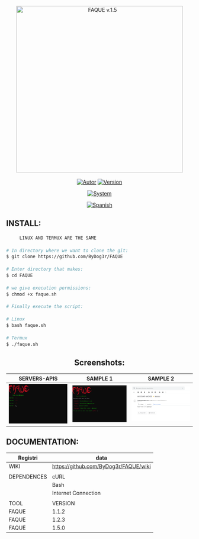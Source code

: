 <p align="center">
<img src="https://i.postimg.cc/6pPQ4MfP/Black-and-White-Natural-Makeup-Logo.png" title="FAQUE v.1.5" width="450" height="450">
</p>

<p align="center">
<a href="https://github.com/ByDog3r"><img title="Autor" src="https://img.shields.io/badge/Author-@ByDog3r-blue?style=for-the-badge&logo=github"></a>
<a href=""><img title="Version" src="https://img.shields.io/badge/Version-1.5.0-red?style=for-the-badge&logo="></a>
</p>

<p align="center">
<a href=""><img title="System" src="https://img.shields.io/badge/Supported%20OS-Linux%20&%20termux-orange?style=for-the-badge&logo=linux"></a>

</p>

<p align="center">
<a href="https://github.com/ByDog3r/FAQUE/blob/ByDog3r/.tools/doc/spanish/README.md"><img title="Spanish" src="https://img.shields.io/badge/Translate%20to-Spanish-inactive?style=for-the-badge&logo=google-translate"></a>
</p>

## INSTALL: 

```bash
     LINUX AND TERMUX ARE THE SAME

# In directory where we want to clone the git:
$ git clone https://github.com/ByDog3r/FAQUE

# Enter directory that makes:
$ cd FAQUE

# we give execution permissions:
$ chmod +x faque.sh

# Finally execute the script:

# Linux
$ bash faque.sh

# Termux
$ ./faque.sh
```

<h2 align="center"> Screenshots: </h2>

|  SERVERS-APIS  |       SAMPLE 1         |	   SAMPLE 2      |
| -------------- | ---------------------- | ----------------  |  
|![Index](https://github.com/ByDog3r/FAQUE/blob/ByDog3r/.tools/doc/images/servers.png)|![FAQUE](https://github.com/ByDog3r/FAQUE/blob/ByDog3r/.tools/doc/images/message.png)|![MAIL](https://github.com/ByDog3r/FAQUE/blob/ByDog3r/.tools/doc/images/sample.png)|


## DOCUMENTATION:

|                Registri                   |                 data                   |
|-------------------------------------------| ---------------------------------------| 
|                    WIKI                   |  https://github.com/ByDog3r/FAQUE/wiki |
|                                           |                                        |
|                 DEPENDENCES               |                  cURL                  |
|                                           |                  Bash                  |
|                                           |            Internet Connection         |
|                                           |                                        |
|                  TOOL                     |                VERSION                 |
|         FAQUE                             |                 1.1.2                  |
|         FAQUE                             |                 1.2.3                  |
|         FAQUE                             |                 1.5.0                  |
